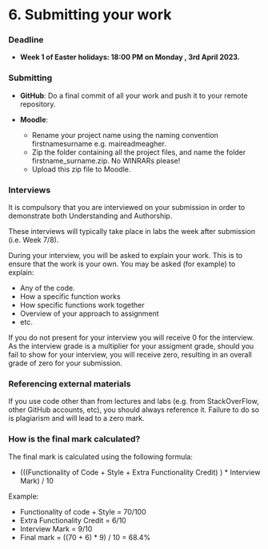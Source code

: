# 6. Submitting your work


### Deadline

-  **Week 1 of Easter holidays: 18:00 PM on Monday , 3rd April  2023.**


### Submitting

- **GitHub**: Do a final commit of all your work and push it to your remote repository.

- **Moodle**: 
    - Rename your project name using the naming convention firstnamesurname e.g. maireadmeagher. 
    - Zip the folder containing all the project files, and name the folder firstname_surname.zip. No WINRARs please!
    - Upload this zip file to Moodle. 


### Interviews

It is compulsory that you are interviewed on your submission in order to demonstrate both Understanding and Authorship.

These interviews will typically take place in labs the week after submission (i.e. Week 7/8).

During your interview, you will be asked to explain your work. This is to ensure that the work is your own. You may be asked (for example) to explain:

- Any of the code.
- How a specific function works 
- How specific functions work together
- Overview of your approach to assignment
- etc.

If you do not present for your interview you will receive 0 for the interview.  As the interview grade is a multiplier for your assigment grade, should you fail to show for your interview, you will receive zero, resulting in an overall grade of zero for your submission.



### Referencing external materials

If you use code other than from lectures and labs (e.g. from StackOverFlow, other GitHub accounts, etc), you should always reference it. Failure to do so is plagiarism and will lead to a zero mark.



### How is the final mark calculated?

The final mark is calculated using the following formula:

- (((Functionality of Code + Style + Extra Functionality Credit) ) * Interview Mark) / 10

Example:

- Functionality of code  + Style = 70/100
- Extra Functionality Credit = 6/10
- Interview Mark = 9/10
- Final mark = ((70 + 6) * 9) / 10 = 68.4%
